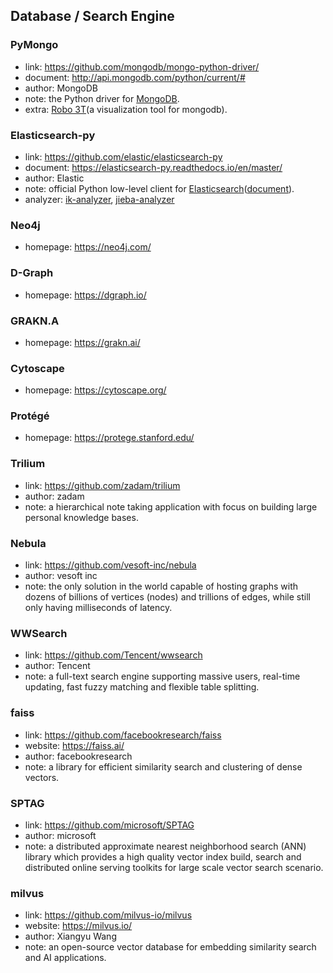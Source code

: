 ## **Database / Search Engine**


### PyMongo
  * link: https://github.com/mongodb/mongo-python-driver/
  * document: http://api.mongodb.com/python/current/#
  * author: MongoDB
  * note: the Python driver for [MongoDB](https://www.mongodb.com/).
  * extra: [Robo 3T](https://robomongo.org/)(a visualization tool for mongodb).

### Elasticsearch-py
  * link: https://github.com/elastic/elasticsearch-py
  * document: https://elasticsearch-py.readthedocs.io/en/master/
  * author: Elastic
  * note: official Python low-level client for [Elasticsearch](https://github.com/elastic/elasticsearch)([document](https://www.elastic.co/guide/index.html)).
  * analyzer: [ik-analyzer](https://github.com/medcl/elasticsearch-analysis-ik), [jieba-analyzer](https://github.com/huaban/elasticsearch-analysis-jieba)
  
### Neo4j
  * homepage: https://neo4j.com/

### D-Graph
  * homepage: https://dgraph.io/
  
### GRAKN.A
  * homepage: https://grakn.ai/
  
### Cytoscape
  * homepage: https://cytoscape.org/
  
### Protégé
  * homepage: https://protege.stanford.edu/

### Trilium
  * link: https://github.com/zadam/trilium
  * author: zadam
  * note: a hierarchical note taking application with focus on building large personal knowledge bases.

### Nebula
  * link: https://github.com/vesoft-inc/nebula
  * author: vesoft inc
  * note: the only solution in the world capable of hosting graphs with dozens of billions of vertices (nodes) and trillions of edges, while still only having milliseconds of latency.
  
### WWSearch
  * link: https://github.com/Tencent/wwsearch
  * author: Tencent
  * note: a full-text search engine supporting massive users, real-time updating, fast fuzzy matching and flexible table splitting.

### faiss
  * link: https://github.com/facebookresearch/faiss
  * website: https://faiss.ai/
  * author: facebookresearch
  * note: a library for efficient similarity search and clustering of dense vectors.

### SPTAG
  * link: https://github.com/microsoft/SPTAG
  * author: microsoft
  * note: a distributed approximate nearest neighborhood search (ANN) library which provides a high quality vector index build, search and distributed online serving toolkits for large scale vector search scenario.

### milvus
  * link: https://github.com/milvus-io/milvus
  * website: https://milvus.io/
  * author: Xiangyu Wang 
  * note: an open-source vector database for embedding similarity search and AI applications.
